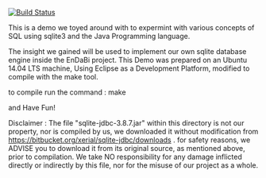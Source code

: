 [![Build Status](https://travis-ci.org/EnDaBi/SQLDemo.svg?branch=master)](https://travis-ci.org/EnDaBi/SQLDemo)

This is a demo we toyed around with to expermint with various concepts of SQL using sqlite3 and the Java Programming language.

The insight we gained will be used to implement our own sqlite database engine inside the EnDaBi project.
This Demo was prepared on an Ubuntu 14.04 LTS machine, Using Eclipse as a Development Platform, modified to compile with the make tool.

to compile run the command : make

and Have Fun!

Disclaimer : The file "sqlite-jdbc-3.8.7.jar" within this directory is not our property, nor is compiled  by us, we downloaded it without modification from https://bitbucket.org/xerial/sqlite-jdbc/downloads .
for safety reasons, we ADVISE you to download it from its original source, as mentioned above, prior to compilation.
We take NO responsibility for any damage inflicted directly or indirectly by this file, nor for the misuse of our project as a whole.
